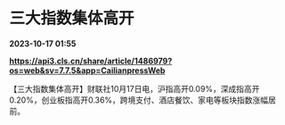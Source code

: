 # 三大指数集体高开

**2023-10-17 01:55**

**https://api3.cls.cn/share/article/1486979?os=web&sv=7.7.5&app=CailianpressWeb**

【三大指数集体高开】财联社10月17日电，沪指高开0.09%，深成指高开0.20%，创业板指高开0.36%，跨境支付、酒店餐饮、家电等板块指数涨幅居前。
